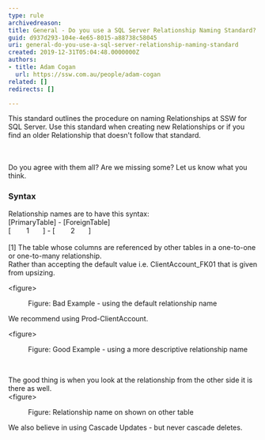 ```yaml
---
type: rule
archivedreason: 
title: General - Do you use a SQL Server Relationship Naming Standard?
guid: d937d293-104e-4e65-8015-a88738c58045
uri: general-do-you-use-a-sql-server-relationship-naming-standard
created: 2019-12-31T05:04:48.0000000Z
authors:
- title: Adam Cogan
  url: https://ssw.com.au/people/adam-cogan
related: []
redirects: []

---
```



This standard outlines the procedure on naming Relationships at SSW for SQL Server. Use this standard when creating new Relationships or if you find an older Relationship that doesn't follow that standard.<br>
<br><excerpt class='endintro'></excerpt><br>
<p>​​Do you agree with them all? Are we missing some? Let us know what you think.<br></p><h3 class="ssw15-rteElement-H3">Syntax</h3><p>Relationship names are to have this syntax&#58;<br>[PrimaryTable] - [ForeignTable]<br>[&#160; &#160; &#160; &#160; 1&#160; &#160; &#160; &#160;] - [&#160; &#160; &#160; &#160; 2&#160; &#160; &#160; &#160;]<br><br>[1] The table whose columns are referenced by other tables in a one-to-one or one-to-many relationship.<br>Rather than accepting the default value i.e. ClientAccount_FK01 that is given from upsizing.</p><p>&lt;figure&gt;</p><dd class="ssw15-rteElement-FigureBad">Figure&#58; Bad Example - using the&#160;default relationship name<br></dd><p class="ssw15-rteElement-P">​We recommend using Prod-ClientAccount.<br></p><p class="ssw15-rteElement-P">&lt;figure&gt;<br></p><dd class="ssw15-rteElement-FigureGood">Figure&#58; Good Example - using a more descriptive relationship name<br></dd><p><br></p><p>​The good thing is when you look at the relationship from the other side it is there as well.<br>&lt;figure&gt;<br></p><dd class="ssw15-rteElement-FigureNormal">Figure&#58; Relationship name on shown on other table<br></dd><p class="ssw15-rteElement-P">We also believe in using Cascade Updates - but never cascade deletes.<br></p>


